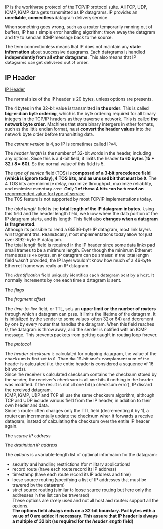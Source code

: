   IP is the workhorse protocol of the TCP/IP protocol suite. All TCP, UDP, ICMP, IGMP data gets transmitted as IP datagrams. IP provides an **unreliable**, **connectless** datagram delivery service.
  
  When something goes wrong, such as a router temporarily running out of buffers, IP has a simple error handling algorithm: throw away the datagram and try to send an ICMP message back to the source.
  
  The term connectionless means that IP does not maintain any **state information** about successive datagrams. Each datagrams is handled **independently from all other datagrams**. This also means that IP datagrams can get delivered out of order.

## IP Header
  [IP Header]()  
  
  The normal size of the IP header is 20 bytes, unless options are presents.
  
  The 4 bytes in the 32-bit value is transmitted **in the order**. This is called **big-endian byte ordering**, which is the byte ordering required for all binary integers in the TCP/IP headers as they traverse a network. This is called **the network byte order**. Machines that store binary intergers in other formats, such as the little endian format, must **convert the header values** into the network byte order before transmitting data.
  
  The _current version_ is 4, so IP is sometimes called IPv4.
  
  The _header length_ is the number of 32-bit words in the header, including any options. Since this is a 4-bit field, it limits the header **to 60 bytes (15 * 32 / 8 = 60)**. So the normal value of this field is 5.
  
  The _type of service_ field (TOS) is **composed of a 3-bit precedence field (which is ignore today), 4 TOS bits, and an unused bit that must be 0**. The 4 TOS bits are: minimize delay, maximize throughput, maximize reliability, and minimize menotary cost. **Only 1 of these 4 bits can be turned on**.    
  [recommended value for type of service]()  
  The TOS feature is not supported by most TCP/IP implementations today.
  
  The _total length_ field is the **total length of the IP datagram in bytes**. Using this field and the header length field, we know where the data portion of the IP datagram starts, and its length. This field also **changes when a datagram is fragmented**.  
  Although its possible to send a 65536-byte IP datagram, most link layers will fragment this. Reallistically, most implementations today allow for just over 8192-byte IP datagram.  
  The total length field is required in the IP header since some data links pad small frames to be a minimum length. Even though the minimum Ethernet frame size is 46 bytes, an IP datagram can be smaller. If the total length field wasn't provided, the IP layer wouldn't know how much of a 46-byte Ethernet frame was really an IP datagram.
  
  The _identification_ field uniquely identifies each datagram sent by a host. It normally increments by one each time a datagram is sent. 
  
  The _flags_
  
  The _fragment offset_
  
  The _time-to-live_ field, or TTL, sets an **upper limit on the number of routers** through which a datagram can pass. It limits the lifetime of the datagram. It is initialized by the sender to some values (often 32 or 64) and decrement by one by every router that handles the datagram. When this field reaches 0, the datagram is throw away, and the sender is notified with an ICMP message. This prevents packets from getting caught in routing loop forever.
  
  The _protocol_ 
  
  The _header checksum_ is calculated for outgoing datagram, the value of the checksum is first set to 0. Then the 16-bit one's complement sum of the header is calculated (i.e. the entire header is considered a sequence of 16 bit words).  
  Since the receiver's calculated checksum contains the checksum stored by the sender, the receiver's checksum is all one bits if nothing in the header was modified. If the result is not all one bit (a checksum error), IP discard the received datagram.  
  ICMP, IGMP, UDP and TCP all use the same checksum algorithm, although TCP and UDP include various field from the IP header, in addition to their own header and data.  
  Since a router often changes only the TTL field (decrementing it by 1), a router can incrementally update the checksum when it forwards a receive datagram, instead of calculating the checksum over the entire IP header again.
  
  The _source IP address_
  
  The _destinition IP address_
  
  The _options_ is a variable-length list of optional informaion for the datagram:
  * security and handling restrictions (for military applications)
  * record route (have each route record its IP address)
  * timestamp (have each route record its IP address and time)
  * loose source routing (specifying a list of IP addresses that must be travered by the datagram)
  * strict source routing (similar to loose source routing but here only the addresses in the list can be traversed)  
  These options are rarely used and not all host and routers support all the options.  
  **The options field always ends on a 32-bit boundary. Pad bytes with a value of 0 are added if necessary. This assure that IP header is always a multiple of 32 bit (as required for the _header length_ field)**
